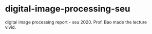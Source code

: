 # digital-image-processing-seu
digital image processing report - seu 2020. Prof. Bao made the lecture vivid. 
